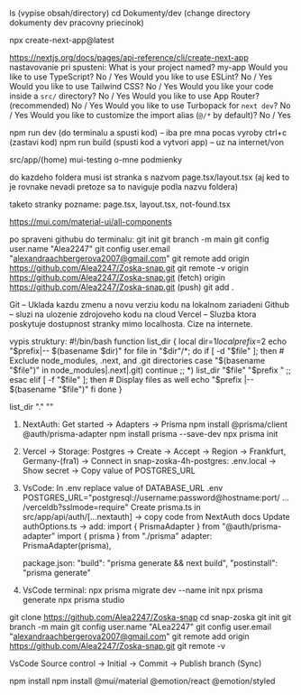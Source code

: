ls (vypise obsah/directory)
cd Dokumenty/dev (change directory dokumenty dev pracovny priecinok)

npx create-next-app@latest

https://nextjs.org/docs/pages/api-reference/cli/create-next-app 
nastavovanie pri spusteni:
What is your project named?  my-app
Would you like to use TypeScript?  No / Yes
Would you like to use ESLint?  No / Yes
Would you like to use Tailwind CSS?  No / Yes
Would you like your code inside a `src/` directory?  No / Yes
Would you like to use App Router? (recommended)  No / Yes
Would you like to use Turbopack for `next dev`?  No / Yes
Would you like to customize the import alias (`@/*` by default)?  No / Yes


npm run dev (do terminalu a spusti kod) – iba pre mna pocas vyroby
ctrl+c (zastavi kod)
npm run build (spusti kod a vytvori app) – uz na internet/von



src/app/(home)
	mui-testing
	o-mne
	podmienky

do kazdeho foldera musi ist stranka s nazvom page.tsx/layout.tsx (aj ked to je rovnake nevadi pretoze sa to naviguje podla nazvu foldera)

taketo stranky pozname: page.tsx, layout.tsx, not-found.tsx


https://mui.com/material-ui/all-components


po spraveni githubu do terminalu:
git init
git branch -m main
git config user.name "Alea2247"
git config user.email "alexandraachbergerova2007@gmail.com"
git remote add origin https://github.com/Alea2247/Zoska-snap.git
git remote -v
	origin  https://github.com/Alea2247/Zoska-snap.git (fetch)
	origin  https://github.com/Alea2247/Zoska-snap.git (push)
git add .


Git – Uklada kazdu zmenu a novu verziu kodu na lokalnom zariadeni
Github – sluzi na ulozenie zdrojoveho kodu na cloud
Vercel – Sluzba ktora poskytuje dostupnost stranky mimo localhosta. Cize na internete.


vypis struktury: #!/bin/bash function list_dir { local dir=$1 local prefix=$2 echo "$prefix|-- $(basename $dir)" for file in "$dir"/*; do if [ -d "$file" ]; then # Exclude node_modules, .next, and .git directories case "$(basename "$file")" in node_modules|.next|.git) continue ;; *) list_dir "$file" "$prefix " ;; esac elif [ -f "$file" ]; then # Display files as well echo "$prefix |-- $(basename "$file")" fi done }

list_dir "." ""


1. NextAuth:
    Get started -> Adapters -> Prisma 
    npm install @prisma/client @auth/prisma-adapter
    npm install prisma --save-dev
    npx prisma init

2. Vercel -> Storage:
    Postgres -> Create -> Accept -> Region -> Frankfurt, Germany-(fra1) -> Connect
    in snap-zoska-4h-postgres:
    .env.local -> Show secret -> Copy value of POSTGRES_URL

3. VsCode:
    In .env replace value of DATABASE_URL
    .env
    POSTGRES_URL="postgresql://username:password@hostname:port/ ... /verceldb?sslmode=require"
    Create prisma.ts in src/app/api/auth/[...nextauth] -> copy code from NextAuth docs
    Update authOptions.ts -> add:   import { PrismaAdapter } from "@auth/prisma-adapter"
                                    import { prisma } from "./prisma"
                                    adapter: PrismaAdapter(prisma),

    package.json:   "build": "prisma generate && next build",
                    "postinstall": "prisma generate"


4. VsCode terminal:
    npx prisma migrate dev --name init
    npx prisma generate
    npx prisma studio


git clone https://github.com/Alea2247/Zoska-snap
cd snap-zoska
git init
git branch -m main
git config user.name "ALea2247"
git config user.email "alexandraachbergerova2007@gmail.com"
git remote add origin https://github.com/Alea2247/Zoska-snap.git
git remote -v


VsCode Source control -> Initial -> Commit -> Publish branch (Sync)

npm install
npm install @mui/material @emotion/react @emotion/styled


